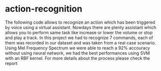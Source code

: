 # action-recognition

The following code allows to recognize an action which has been triggered by voice using a virtual assistant.
Nowdays there are plenty assistant which allows you to perform same task like increase or lower the volume or  stop and play a track. In this project we had to recognize 7 commands, each of them was recorded in our dataset and was taken from a real case scenario. Using Mel Frequency Spectrum we were able to reach a 92% accouracy without using neural network, we had the best performances using SVM with an RBF kernel.
For more details about the process please check the report 
